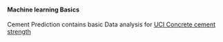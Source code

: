 #### Machine learning Basics



Cement Prediction contains basic Data analysis for [UCI Concrete cement strength](https://archive.ics.uci.edu/ml/datasets/Concrete+Compressive+Strength)
